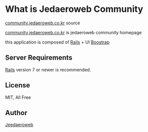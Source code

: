 # What is Jedaeroweb Community

[community.jedaeroweb.co.kr](https://www.sleepinglion.pe.kr) source

[community.jedaeroweb.co.kr](https://www.sleepinglion.pe.kr) is jedaeroweb community homepage

this application is composed of [Rails](http://rubyonrails.org/) + UI [Boostrap](http://getbootstrap.com)

## Server Requirements

[Rails](http://rubyonrails.org/) version 7 or newer is recommended.

## License

MIT, All Free

## Author

[Jeedaeroweb](https://www.jedaeroweb.co.kr)
